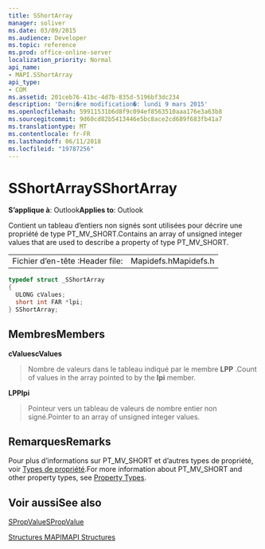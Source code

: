 ```yaml
---
title: SShortArray
manager: soliver
ms.date: 03/09/2015
ms.audience: Developer
ms.topic: reference
ms.prod: office-online-server
localization_priority: Normal
api_name:
- MAPI.SShortArray
api_type:
- COM
ms.assetid: 201ceb76-41bc-4d7b-835d-5196bf3dc234
description: 'Derni�re modification�: lundi 9 mars 2015'
ms.openlocfilehash: 59911531b6d8f9c094ef8563510aaa176e3a63b8
ms.sourcegitcommit: 9d60cd82b5413446e5bc8ace2cd689f683fb41a7
ms.translationtype: MT
ms.contentlocale: fr-FR
ms.lasthandoff: 06/11/2018
ms.locfileid: "19787256"
---
```

# <a name="sshortarray"></a><span data-ttu-id="76b0a-103">SShortArray</span><span class="sxs-lookup"><span data-stu-id="76b0a-103">SShortArray</span></span>

  
  
<span data-ttu-id="76b0a-104">**S’applique à**: Outlook</span><span class="sxs-lookup"><span data-stu-id="76b0a-104">**Applies to**: Outlook</span></span> 
  
<span data-ttu-id="76b0a-105">Contient un tableau d’entiers non signés sont utilisées pour décrire une propriété de type PT_MV_SHORT.</span><span class="sxs-lookup"><span data-stu-id="76b0a-105">Contains an array of unsigned integer values that are used to describe a property of type PT_MV_SHORT.</span></span>
  
|||
|:-----|:-----|
|<span data-ttu-id="76b0a-106">Fichier d’en-tête :</span><span class="sxs-lookup"><span data-stu-id="76b0a-106">Header file:</span></span>  <br/> |<span data-ttu-id="76b0a-107">Mapidefs.h</span><span class="sxs-lookup"><span data-stu-id="76b0a-107">Mapidefs.h</span></span>  <br/> |
   
```cpp
typedef struct _SShortArray
{
  ULONG cValues;
  short int FAR *lpi;
} SShortArray;

```

## <a name="members"></a><span data-ttu-id="76b0a-108">Membres</span><span class="sxs-lookup"><span data-stu-id="76b0a-108">Members</span></span>

 <span data-ttu-id="76b0a-109">**cValues**</span><span class="sxs-lookup"><span data-stu-id="76b0a-109">**cValues**</span></span>
  
> <span data-ttu-id="76b0a-110">Nombre de valeurs dans le tableau indiqué par le membre **LPP** .</span><span class="sxs-lookup"><span data-stu-id="76b0a-110">Count of values in the array pointed to by the **lpi** member.</span></span> 
    
 <span data-ttu-id="76b0a-111">**LPP**</span><span class="sxs-lookup"><span data-stu-id="76b0a-111">**lpi**</span></span>
  
> <span data-ttu-id="76b0a-112">Pointeur vers un tableau de valeurs de nombre entier non signé.</span><span class="sxs-lookup"><span data-stu-id="76b0a-112">Pointer to an array of unsigned integer values.</span></span>
    
## <a name="remarks"></a><span data-ttu-id="76b0a-113">Remarques</span><span class="sxs-lookup"><span data-stu-id="76b0a-113">Remarks</span></span>

<span data-ttu-id="76b0a-114">Pour plus d’informations sur PT_MV_SHORT et d’autres types de propriété, voir [Types de propriété](property-types.md).</span><span class="sxs-lookup"><span data-stu-id="76b0a-114">For more information about PT_MV_SHORT and other property types, see [Property Types](property-types.md).</span></span> 
  
## <a name="see-also"></a><span data-ttu-id="76b0a-115">Voir aussi</span><span class="sxs-lookup"><span data-stu-id="76b0a-115">See also</span></span>



[<span data-ttu-id="76b0a-116">SPropValue</span><span class="sxs-lookup"><span data-stu-id="76b0a-116">SPropValue</span></span>](spropvalue.md)


[<span data-ttu-id="76b0a-117">Structures MAPI</span><span class="sxs-lookup"><span data-stu-id="76b0a-117">MAPI Structures</span></span>](mapi-structures.md)

